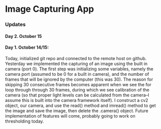 # Image Capturing App

### Updates

#### Day 2. October 15

#### Day 1. October 14/15:
Today, initialized git repo and connected to the remote host on github. Yesterday we implemented the capturing of an image using the built in camera (port 0). The first step was initializing some variables, namely the camera port (assumed to be 0 for a built in camera), and the number of frames that will be ignored by the computer (this was 30). The reason for skipping 30 consecutive frames becomes apparent when we see the for loop through through 30 frames, during which we see calibration of the camera (so that proper light levels can be calculated from the camera–I assume this is built into the camera framework itself). I construct a cv2 object, our camera, and use the read() method and imread() method to get the image and save the image, then delete the .camera() object. Future implementation of features will come, probably going to work on thresholding today. 
